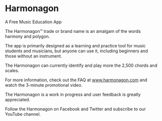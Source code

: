 # Harmonagon
A Free Music Education App

The Harmonagon™ trade or brand name is an amalgam of the words harmony and polygon.

The app is primarily designed as a learning and practice tool for music students and musicians, but anyone can use it, including beginners and those without an instrument.

The Harmonagon can currently identify and play more the 2,500 chords and scales.

For more information, check out the FAQ at www.harmonagon.com and watch the 3-minute promotional video.

The Harmonagon is a work in progress and user feedback is greatly appreciated.

Follow the Harmonagon on Facebook and Twitter and subscribe to our YouTube channel.

